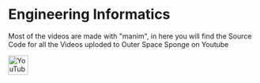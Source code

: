 # Engineering Informatics

Most of the videos are made with "manim", in here you will find the Source Code for all the Videos uploded to Outer Space Sponge on Youtube 

[<img src='https://cdn.jsdelivr.net/npm/simple-icons@3.0.1/icons/youtube.svg' alt='YouTube' height='40'>](https://www.youtube.com/channel/UCiyVtEvaxBDmwqPD8_1W7KA)  
